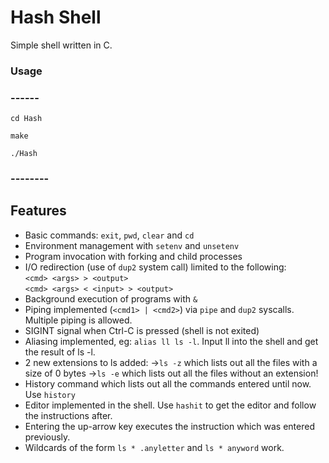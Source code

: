 Hash Shell
==============

Simple shell written in C.

### Usage
### ------
`cd Hash`

`make`

`./Hash`

### --------
Features
--------

* Basic commands: `exit`, `pwd`, `clear` and `cd`
* Environment management with `setenv` and `unsetenv`
* Program invocation with forking and child processes
* I/O redirection (use of `dup2` system call) limited to the following:  
        `<cmd> <args> > <output>`  
        `<cmd> <args> < <input> > <output>`
* Background execution of programs with `&`
* Piping implemented (`<cmd1> | <cmd2>`) via `pipe` and `dup2` syscalls. Multiple piping is allowed.
* SIGINT signal when Ctrl-C is pressed (shell is not exited)
* Aliasing implemented, eg: `alias ll ls -l`. Input ll into the shell and get the result of ls -l.
* 2 new extensions to ls added: 
->`ls -z` which lists out all the files with a size of 0 bytes 
->`ls -e` which lists out all the files without an extension!
* History command which lists out all the commands entered until now. Use `history`
* Editor implemented in the shell. Use `hashit` to get the editor and follow the instructions after.
* Entering the up-arrow key executes the instruction which was entered previously.
* Wildcards of the form `ls * .anyletter` and `ls * anyword` work.

